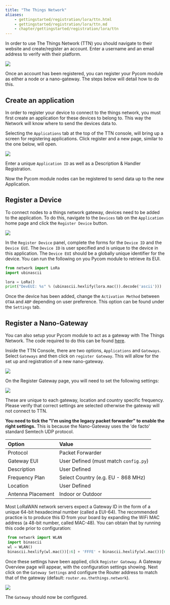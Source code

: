 ```yaml
---
title: "The Things Network"
aliases:
    - gettingstarted/registration/lora/ttn.html
    - gettingstarted/registration/lora/ttn.md
    - chapter/gettingstarted/registration/lora/ttn
---
```


In order to use The Things Network (TTN) you should navigate to their website and create/register an account. Enter a username and an email address to verify with their platform.

![](..//gitbook/assets/ttn-1.png)

Once an account has been registered, you can register your Pycom module as either a node or a nano-gateway. The steps below will detail how to do this.

## Create an application

In order to register your device to connect to the things network, you must first create an application for these devices to belong to. This way the Network will know where to send the devices data to.

Selecting the `Applications` tab at the top of the TTN console, will bring up a screen for registering applications. Click register and a new page, similar to the one below, will open.

![](..//gitbook/assets/ttn-5.png)

Enter a unique `Application ID` as well as a Description & Handler Registration.

Now the Pycom module nodes can be registered to send data up to the new Application.

## Register a Device

To connect nodes to a things network gateway, devices need to be added to the application. To do this, navigate to the `Devices` tab on the `Application` home page and click the `Register Device` button.

![](..//gitbook/assets/ttn-6.png)

In the `Register Device` panel, complete the forms for the `Device ID` and the `Device EUI`. The `Device ID` is user specified and is unique to the device in this application. The `Device EUI` should be a globally unique identifier for the device. You can run the following on you Pycom module to retrieve its EUI.

```python
from network import LoRa
import ubinascii

lora = LoRa()
print("DevEUI: %s" % (ubinascii.hexlify(lora.mac()).decode('ascii')))
```

Once the device has been added, change the `Activation Method` between `OTAA` and `ABP` depending on user preference. This option can be found under the `Settings` tab.

## Register a Nano-Gateway

You can also setup your Pycom module to act as a gateway with The Things Network. The code required to do this can be found [here](../../../tutorials/lora/lorawan-nano-gateway).

Inside the TTN Console, there are two options, `Applications` and `Gateways`. Select `Gateways` and then click on `register Gateway`. This will allow for the set up and registration of a new nano-gateway.

![](..//gitbook/assets/ttn-2%20%281%29.png)

On the Register Gateway page, you will need to set the following settings:

![](..//gitbook/assets/ttn-gatewayreg-11-2017-2.jpg)

These are unique to each gateway, location and country specific frequency. Please verify that correct settings are selected otherwise the gateway will not connect to TTN.

**You need to tick the "I'm using the legacy packet forwarder" to enable the right settings.** This is because the Nano-Gateway uses the 'de facto' standard Semtech UDP protocol.

| Option | Value |
| :--- | :--- |
| Protocol | Packet Forwarder |
| Gateway EUI | User Defined (must match `config.py`) |
| Description | User Defined |
| Frequency Plan | Select Country (e.g. EU - 868 MHz) |
| Location | User Defined |
| Antenna Placement | Indoor or Outdoor |

Most LoRaWAN network servers expect a Gateway ID in the form of a unique 64-bit hexadecimal number (called a EUI-64). The recommended practice is to produce this ID from your board by expanding the WiFi MAC address (a 48-bit number, called MAC-48). You can obtain that by running this code prior to configuration:

```python
 from network import WLAN
 import binascii
 wl = WLAN()
 binascii.hexlify(wl.mac())[:6] + 'FFFE' + binascii.hexlify(wl.mac())[6:]
```

Once these settings have been applied, click `Register Gateway`. A Gateway Overview page will appear, with the configuration settings showing. Next click on the `Gateway Settings` and configure the Router address to match that of the gateway (default: `router.eu.thethings.network`).

![](..//gitbook/assets/ttn-4%20%281%29.png)

The `Gateway` should now be configured.

